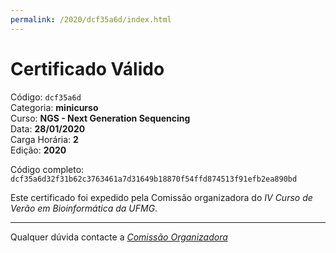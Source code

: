```yaml
---
permalink: /2020/dcf35a6d/index.html
---
```


# Certificado Válido

Código: `dcf35a6d`<br>
Categoria: **minicurso**<br>
Curso: **NGS - Next Generation Sequencing**<br>
Data: **28/01/2020**<br>
Carga Horária: **2**<br>
Edição: **2020**<br>


Código completo: `dcf35a6d32f31b62c3763461a7d31649b18870f54ffd874513f91efb2ea890bd`


Este certificado foi expedido pela Comissão organizadora do *IV Curso de Verão em Bioinformática da UFMG*.

----

Qualquer dúvida contacte a [_Comissão Organizadora_](<mailto:cursobioinfoufmg@gmail.com$subject=[Certificados]>)

